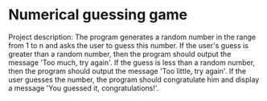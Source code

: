 <h1>
Numerical guessing game
 </h1>
Project description: The program generates a random number in the range from 1 to n and asks the user to guess this number. If the user's guess is greater than a random number, then the program should output the message 'Too much, try again'. If the guess is less than a random number, then the program should output the message 'Too little, try again'. If the user guesses the number, the program should congratulate him and display a message 'You guessed it, congratulations!'.
